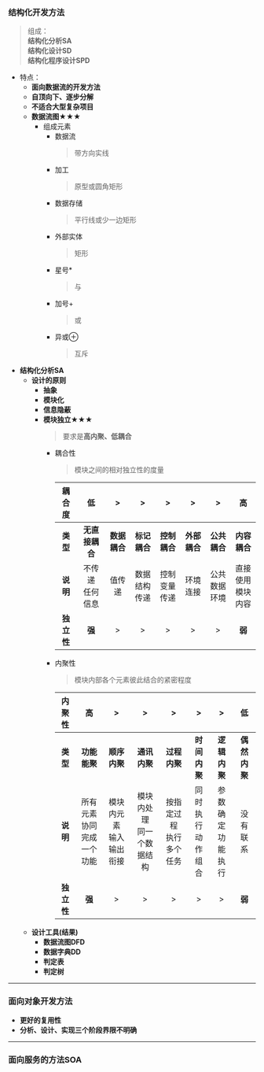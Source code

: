 
### 结构化开发方法
  > 组成：<br>**结构化分析SA**<br>**结构化设计SD**<br>**结构化程序设计SPD**
  + 特点：
    + **面向数据流的开发方法**
    + **自顶向下、逐步分解**
    + **不适合大型复杂项目**
    + **数据流图★★★**
      + 组成元素
        + 数据流
          > 带方向实线
        + 加工
          > 原型或圆角矩形
        + 数据存储
          > 平行线或少一边矩形
        + 外部实体
          > 矩形
        + 星号*
          > 与
        + 加号+
          > 或
        + 异或⊕
          > 互斥
  + **结构化分析SA**
    + **设计的原则**
      + **抽象**
      + **模块化**
      + **信息隐蔽**
      + **模块独立★★★**
        > 要求是**高内聚、低耦合**
        + 耦合性
          > 模块之间的相对独立性的度量

          |耦合度|低|>|>|>|>|>|高|
          |:--:|:--:|:--:|:--:|:--:|:--:|:--:|:--:|
          |**类型**|**无直接耦合**|**数据耦合**|**标记耦合**|**控制耦合**|**外部耦合**|**公共耦合**|**内容耦合**|
          |**说明**|不传递<br>任何信息|值传递|数据结构<br>传递|控制变量<br>传递|环境连接|公共数据<br>环境|直接使用<br>模块内容|
          |**独立性**|**强**|>|>|>|>|>|**弱**|
        + 内聚性
          > 模块内部各个元素彼此结合的紧密程度

          |内聚性|高|>|>|>|>|>|低|
          |:--:|:--:|:--:|:--:|:--:|:--:|:--:|:--:|
          |**类型**|**功能能聚**|**顺序内聚**|**通讯内聚**|**过程内聚**|**时间内聚**|**逻辑内聚**|**偶然内聚**|
          |**说明**|所有元素协同<br>完成一个功能|模块内元素<br>输入输出衔接|模块内处理<br>同一个数据结构|按指定过程<br>执行多个任务|同时执行<br>动作组合|参数确定<br>功能执行|没有联系|
          |**独立性**|**强**|>|>|>|>|>|**弱**|   
    + **设计工具(结果)**
      + **数据流图DFD**
      + **数据字典DD**
      + **判定表**
      + **判定树**
---
### 面向对象开发方法
  + **更好的复用性**
  + **分析、设计、实现三个阶段界限不明确**
---
### 面向服务的方法SOA
